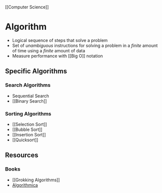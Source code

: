 [[Computer Science]]
# Algorithm
- Logical sequence of steps that solve a problem
- Set of _unambiguous_ instructions for solving a problem in a _finite_ amount of time using a _finite_ amount of data
- Measure performance with [[Big O]] notation
## Specific Algorithms
### Search Algorithms
- Sequential Search
- [[Binary Search]]
### Sorting Algorithms
- [[Selection Sort]]
- [[Bubble Sort]]
- [[Insertion Sort]]
- [[Quicksort]]
## Resources
### Books
- [[Grokking Algorithms]]
- [Algorithmica](https://en.algorithmica.org/)